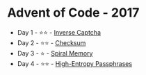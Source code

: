 # Advent of Code - 2017

* Day 1 - ⭐️⭐️ - [Inverse Captcha](https://github.com/ChrisWilding/advent-of-code-2017/tree/master/inverse_captcha)
* Day 2 - ⭐️⭐️ - [Checksum](https://github.com/ChrisWilding/advent-of-code-2017/tree/master/checksum)
* Day 3 - ⭐️ - [Spiral Memory](https://github.com/ChrisWilding/advent-of-code-2017/tree/master/spiral_memory)
* Day 4 - ⭐️⭐️ - [High-Entropy Passphrases](https://github.com/ChrisWilding/advent-of-code-2017/tree/master/high_entropy_passphrases)
